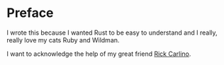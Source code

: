 # Preface
I wrote this because I wanted Rust to be easy to understand and I really, really love my cats Ruby and Wildman.

I want to acknowledge the help of my great friend [Rick Carlino](http://www.rickcarlino.com, "SGT Carlino.. hooah!").
